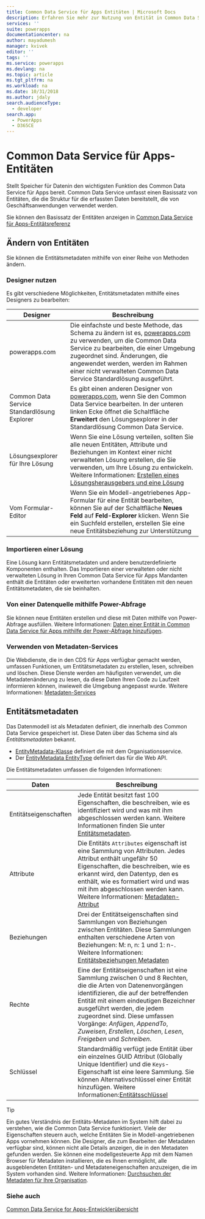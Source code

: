 ```yaml
---
title: Common Data Service für Apps Entitäten | Microsoft Docs
description: Erfahren Sie mehr zur Nutzung von Entität in Common Data Service für Apps
services: ''
suite: powerapps
documentationcenter: na
author: mayadumesh
manager: kvivek
editor: ''
tags: ''
ms.service: powerapps
ms.devlang: na
ms.topic: article
ms.tgt_pltfrm: na
ms.workload: na
ms.date: 10/31/2018
ms.author: jdaly
search.audienceType:
  - developer
search.app:
  - PowerApps
  - D365CE
---
```

<!-- 
Was Mike Carter
This topic was not migrated it was written for PowerApps 

Overlap with content in https://docs.microsoft.com/en-us/dynamics365/customer-engagement/developer/introduction-entities

-->

# <a name="common-data-service-for-apps-entities"></a>Common Data Service für Apps-Entitäten

Stellt Speicher für Datenin den wichtigsten Funktion des Common Data Service für Apps bereit. Common Data Service umfasst einen Basissatz von Entitäten, die die Struktur für die erfassten Daten bereitstellt, die von Geschäftsanwendungen verwendet werden. 

Sie können den Basissatz der Entitäten anzeigen in [Common Data Service für Apps-Entitätsreferenz](reference/about-entity-reference.md)

## <a name="modify-entities"></a>Ändern von Entitäten

Sie können die Entitätsmetadaten mithilfe von einer Reihe von Methoden ändern.

### <a name="use-designers"></a>Designer nutzen

Es gibt verschiedene Möglichkeiten, Entitätsmetadaten mithilfe eines Designers zu bearbeiten:


|Designer  |Beschreibung  |
|---------|---------|
|powerapps.com|Die einfachste und beste Methode, das Schema zu ändern ist es, [powerapps.com](https://web.powerapps.com/) zu verwenden, um die Common Data Service zu bearbeiten, die einer Umgebung zugeordnet sind. Änderungen, die angewendet werden, werden im Rahmen einer nicht verwalteten Common Data Service Standardlösung ausgeführt. <!-- TODO: Add link to topic that describes this -->|
|Common Data Service Standardlösung Explorer|Es gibt einen anderen Designer von [powerapps.com](https://web.powerapps.com/), wenn Sie den Common Data Service bearbeiten. In der unteren linken Ecke öffnet die Schaltfläche **Erweitert** den Lösungsexplorer in der Standardlösung Common Data Service. |
|Lösungsexplorer für Ihre Lösung |Wenn Sie eine Lösung verteilen, sollten Sie alle neuen Entitäten, Attribute und Beziehungen im Kontext einer nicht verwalteten Lösung erstellen, die Sie verwenden, um Ihre Lösung zu entwickeln. <br /> Weitere Informationen: [Erstellen eines Lösungsherausgebers und eine Lösung](introduction-solutions.md#create-a-solution-publisher-and-solution)|
|Vom Formular-Editor|Wenn Sie ein Modell-angetriebenes App-Formular für eine Entität bearbeiten, können Sie auf der Schaltfläche **Neues Feld** auf **Feld-Explorer** klicken. Wenn Sie ein Suchfeld erstellen, erstellen Sie eine neue Entitätsbeziehung zur Unterstützung|

### <a name="import-a-solution"></a>Importieren einer Lösung

Eine Lösung kann Entitätsmetadaten und andere benutzerdefinierte Komponenten enthalten. Das Importieren einer verwalteten oder nicht verwalteten Lösung in Ihren Common Data Service für Apps Mandanten enthält die Entitäten oder erweiterten vorhandene Entitäten mit den neuen Entitätsmetadaten, die sie beinhalten.

### <a name="from-a-data-source-using-power-query"></a>Von einer Datenquelle mithilfe Power-Abfrage

Sie können neue Entitäten erstellen und diese mit Daten mithilfe von Power-Abfrage ausfüllen. Weitere Informationen:  [Daten einer Entität in Common Data Service für Apps mithilfe der Power-Abfrage hinzufügen](../../maker/common-data-service/data-platform-cds-newentity-pq.md).

### <a name="use-metadata-services"></a>Verwenden von Metadaten-Services

Die Webdienste, die in den CDS für Apps verfügbar gemacht werden, umfassen Funktionen, um Entitätsmetadaten zu erstellen, lesen, schreiben und löschen. Diese Dienste werden am häufigsten verwendet, um die Metadatenänderung zu lesen, da diese Daten  Ihren Code zu Laufzeit informieren können, inwieweit die Umgebung angepasst wurde. Weitere Informationen: [Metadaten-Services](metadata-services.md)

## <a name="entity-metadata"></a>Entitätsmetadaten

Das Datenmodell ist als Metadaten definiert, die innerhalb des Common Data Service gespeichert ist. Diese Daten über das Schema sind als *Entitätsmetadaten* bekannt. 

- [EntityMetadata-Klasse](/dotnet/api/microsoft.xrm.sdk.metadata.entitymetadata) definiert die mit dem Organisationsservice. 
- Der [EntityMetadata EntityType](/dynamics365/customer-engagement/web-api/entitymetadata) definiert das für die Web API. 

Die Entitätsmetadaten umfassen die folgenden Informationen:


|Daten  |Beschreibung  |
|---------|---------|
|Entitätseigenschaften|Jede Entität besitzt fast 100 Eigenschaften, die beschreiben, wie es identifiziert wird und was mit ihm abgeschlossen werden kann.  Weitere Informationen finden Sie unter [Entitätsmetadaten](entity-metadata.md).|
|Attribute|Die Entitäts `Attributes` eigenschaft ist eine Sammlung von Attributen. Jedes Attribut enthält ungefähr 50 Eigenschaften, die beschreiben, wie es erkannt wird, den Datentyp, den es enthält, wie es formatiert wird und was mit ihm abgeschlossen werden kann. Weitere Informationen: [Metadaten-Attribut](entity-attribute-metadata.md)|
|Beziehungen|Drei der Entitätseigenschaften sind Sammlungen von Beziehungen zwischen Entitäten. Diese Sammlungen enthalten verschiedene Arten von Beziehungen: M: n, n: 1 und 1: n-. Weitere Informationen: [Entitätsbeziehungen Metadaten](entity-relationship-metadata.md)|
|Rechte|Eine der Entitätseigenschaften ist eine Sammlung zwischen 0 und 8 Rechten, die die Arten von Datenenvorgängen identifizieren, die auf der betreffenden Entität mit einem eindeutigen Bezeichner ausgeführt werden, die jedem zugeordnet sind. Diese umfassen Vorgänge: *Anfügen*, *AppendTo*, *Zuweisen*, *Erstellen*, *Löschen*, *Lesen*, *Freigeben* und *Schreiben*.|
|Schlüssel|Standardmäßig verfügt jede Entität über ein einzelnes GUID Attribut (Globally Unique Identifier) und die `Keys`-Eigenschaft ist eine leere Sammlung. Sie können Alternativschlüssel einer Entität hinzufügen. Weitere Informationen:[Entitätsschlüssel](entity-metadata.md#entity-keys)|

> [!TIP]
> Ein gutes Verständnis der Entitäts-Metadaten im System hilft dabei zu verstehen, wie die Common Data Service funktioniert. Viele der Eigenschaften steuern auch, welche Entitäten Sie in Modell-angetriebenen Apps vornehmen können. Die Designer, die zum Bearbeiten der Metadaten verfügbar sind, können nicht alle Details anzeigen, die in den Metadaten gefunden werden. Sie können eine modellgesteuerte App mit dem Namen Browser für Metadaten installieren, die es Ihnen ermöglicht, alle ausgeblendeten Entitäten- und Metadateneigenschaften anzuzeigen, die im System vorhanden sind. Weitere Informationen: [Durchsuchen der Metadaten für Ihre Organisation](/dynamics365/customer-engagement/developer/browse-your-metadata).

### <a name="see-also"></a>Siehe auch

[Common Data Service for Apps-Entwicklerübersicht](overview.md)


